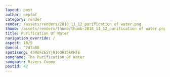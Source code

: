 ```yaml
---
layout: post
author: pepfof
category: render
render: /assets/renders/2018_11_12_purification of water.png
thumb: /assets/renders/thumb/thumb-2018_11_12_purification of water.png
title: Purification Of Water
navigation_override: /
aspect: 16/9
domcol: ^7d7a88
spotisong: 4bWoFZESYj916QHz5kKHTE
songname: The Purification Of Water
songautr: Rivers Cuomo
postid: 47
---
```


<!--USER BEGIN 1-->

<!--USER END 1-->

<!--more-->
<!--USER BEGIN 2-->

<!--USER END 2-->

